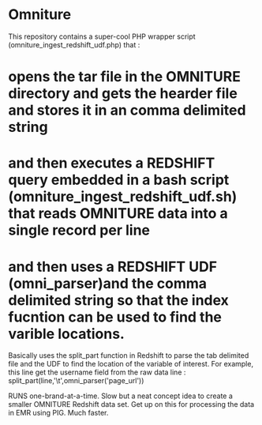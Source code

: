 # Omniture

This repository contains a super-cool PHP wrapper script (omniture_ingest_redshift_udf.php) that :

# opens the tar file in the OMNITURE directory and gets the hearder file and stores it in an comma delimited string
# and then executes a REDSHIFT query embedded in a bash script (omniture_ingest_redshift_udf.sh) that reads OMNITURE data into a single record per line
# and then uses a REDSHIFT UDF (omni_parser)and the comma delimited string so that the index fucntion can be used to find the varible locations.
   Basically uses the split_part function in Redshift to parse the tab delimited file and the UDF to find the location of the variable of interest.
   For example, this line get the username field from the raw data line : split_part(line,'\t',omni_parser('page_url'))

RUNS one-brand-at-a-time.  Slow but a neat concept idea to create a smaller OMNITURE Redshift data set.
Get up on this for processing the data in EMR using PIG.   Much faster.

